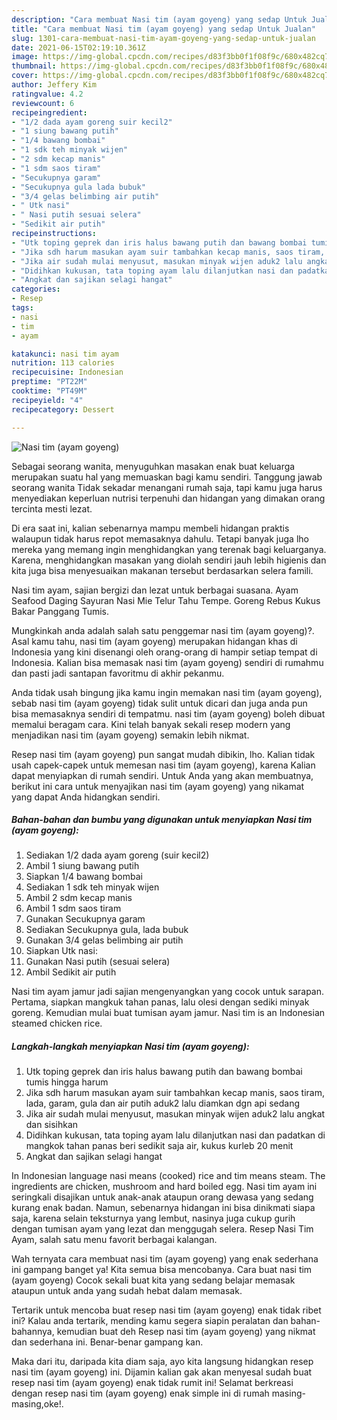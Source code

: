 ```yaml
---
description: "Cara membuat Nasi tim (ayam goyeng) yang sedap Untuk Jualan"
title: "Cara membuat Nasi tim (ayam goyeng) yang sedap Untuk Jualan"
slug: 1301-cara-membuat-nasi-tim-ayam-goyeng-yang-sedap-untuk-jualan
date: 2021-06-15T02:19:10.361Z
image: https://img-global.cpcdn.com/recipes/d83f3bb0f1f08f9c/680x482cq70/nasi-tim-ayam-goyeng-foto-resep-utama.jpg
thumbnail: https://img-global.cpcdn.com/recipes/d83f3bb0f1f08f9c/680x482cq70/nasi-tim-ayam-goyeng-foto-resep-utama.jpg
cover: https://img-global.cpcdn.com/recipes/d83f3bb0f1f08f9c/680x482cq70/nasi-tim-ayam-goyeng-foto-resep-utama.jpg
author: Jeffery Kim
ratingvalue: 4.2
reviewcount: 6
recipeingredient:
- "1/2 dada ayam goreng suir kecil2"
- "1 siung bawang putih"
- "1/4 bawang bombai"
- "1 sdk teh minyak wijen"
- "2 sdm kecap manis"
- "1 sdm saos tiram"
- "Secukupnya garam"
- "Secukupnya gula lada bubuk"
- "3/4 gelas belimbing air putih"
- " Utk nasi"
- " Nasi putih sesuai selera"
- "Sedikit air putih"
recipeinstructions:
- "Utk toping geprek dan iris halus bawang putih dan bawang bombai tumis hingga harum"
- "Jika sdh harum masukan ayam suir tambahkan kecap manis, saos tiram, lada, garam, gula dan air putih aduk2 lalu diamkan dgn api sedang"
- "Jika air sudah mulai menyusut, masukan minyak wijen aduk2 lalu angkat dan sisihkan"
- "Didihkan kukusan, tata toping ayam lalu dilanjutkan nasi dan padatkan di mangkok tahan panas beri sedikit saja air, kukus kurleb 20 menit"
- "Angkat dan sajikan selagi hangat"
categories:
- Resep
tags:
- nasi
- tim
- ayam

katakunci: nasi tim ayam 
nutrition: 113 calories
recipecuisine: Indonesian
preptime: "PT22M"
cooktime: "PT49M"
recipeyield: "4"
recipecategory: Dessert

---
```



![Nasi tim (ayam goyeng)](https://img-global.cpcdn.com/recipes/d83f3bb0f1f08f9c/680x482cq70/nasi-tim-ayam-goyeng-foto-resep-utama.jpg)

Sebagai seorang wanita, menyuguhkan masakan enak buat keluarga merupakan suatu hal yang memuaskan bagi kamu sendiri. Tanggung jawab seorang  wanita Tidak sekadar menangani rumah saja, tapi kamu juga harus menyediakan keperluan nutrisi terpenuhi dan hidangan yang dimakan orang tercinta mesti lezat.

Di era  saat ini, kalian sebenarnya mampu membeli hidangan praktis walaupun tidak harus repot memasaknya dahulu. Tetapi banyak juga lho mereka yang memang ingin menghidangkan yang terenak bagi keluarganya. Karena, menghidangkan masakan yang diolah sendiri jauh lebih higienis dan kita juga bisa menyesuaikan makanan tersebut berdasarkan selera famili. 

Nasi tim ayam, sajian bergizi dan lezat untuk berbagai suasana. Ayam Seafood Daging Sayuran Nasi Mie Telur Tahu Tempe. Goreng Rebus Kukus Bakar Panggang Tumis.

Mungkinkah anda adalah salah satu penggemar nasi tim (ayam goyeng)?. Asal kamu tahu, nasi tim (ayam goyeng) merupakan hidangan khas di Indonesia yang kini disenangi oleh orang-orang di hampir setiap tempat di Indonesia. Kalian bisa memasak nasi tim (ayam goyeng) sendiri di rumahmu dan pasti jadi santapan favoritmu di akhir pekanmu.

Anda tidak usah bingung jika kamu ingin memakan nasi tim (ayam goyeng), sebab nasi tim (ayam goyeng) tidak sulit untuk dicari dan juga anda pun bisa memasaknya sendiri di tempatmu. nasi tim (ayam goyeng) boleh dibuat memalui beragam cara. Kini telah banyak sekali resep modern yang menjadikan nasi tim (ayam goyeng) semakin lebih nikmat.

Resep nasi tim (ayam goyeng) pun sangat mudah dibikin, lho. Kalian tidak usah capek-capek untuk memesan nasi tim (ayam goyeng), karena Kalian dapat menyiapkan di rumah sendiri. Untuk Anda yang akan membuatnya, berikut ini cara untuk menyajikan nasi tim (ayam goyeng) yang nikamat yang dapat Anda hidangkan sendiri.

<!--inarticleads1-->

##### Bahan-bahan dan bumbu yang digunakan untuk menyiapkan Nasi tim (ayam goyeng):

1. Sediakan 1/2 dada ayam goreng (suir kecil2)
1. Ambil 1 siung bawang putih
1. Siapkan 1/4 bawang bombai
1. Sediakan 1 sdk teh minyak wijen
1. Ambil 2 sdm kecap manis
1. Ambil 1 sdm saos tiram
1. Gunakan Secukupnya garam
1. Sediakan Secukupnya gula, lada bubuk
1. Gunakan 3/4 gelas belimbing air putih
1. Siapkan  Utk nasi:
1. Gunakan  Nasi putih (sesuai selera)
1. Ambil Sedikit air putih


Nasi tim ayam jamur jadi sajian mengenyangkan yang cocok untuk sarapan. Pertama, siapkan mangkuk tahan panas, lalu olesi dengan sediki minyak goreng. Kemudian mulai buat tumisan ayam jamur. Nasi tim is an Indonesian steamed chicken rice. 

<!--inarticleads2-->

##### Langkah-langkah menyiapkan Nasi tim (ayam goyeng):

1. Utk toping geprek dan iris halus bawang putih dan bawang bombai tumis hingga harum
1. Jika sdh harum masukan ayam suir tambahkan kecap manis, saos tiram, lada, garam, gula dan air putih aduk2 lalu diamkan dgn api sedang
1. Jika air sudah mulai menyusut, masukan minyak wijen aduk2 lalu angkat dan sisihkan
1. Didihkan kukusan, tata toping ayam lalu dilanjutkan nasi dan padatkan di mangkok tahan panas beri sedikit saja air, kukus kurleb 20 menit
1. Angkat dan sajikan selagi hangat


In Indonesian language nasi means (cooked) rice and tim means steam. The ingredients are chicken, mushroom and hard boiled egg. Nasi tim ayam ini seringkali disajikan untuk anak-anak ataupun orang dewasa yang sedang kurang enak badan. Namun, sebenarnya hidangan ini bisa dinikmati siapa saja, karena selain teksturnya yang lembut, nasinya juga cukup gurih dengan tumisan ayam yang lezat dan menggugah selera. Resep Nasi Tim Ayam, salah satu menu favorit berbagai kalangan. 

Wah ternyata cara membuat nasi tim (ayam goyeng) yang enak sederhana ini gampang banget ya! Kita semua bisa mencobanya. Cara buat nasi tim (ayam goyeng) Cocok sekali buat kita yang sedang belajar memasak ataupun untuk anda yang sudah hebat dalam memasak.

Tertarik untuk mencoba buat resep nasi tim (ayam goyeng) enak tidak ribet ini? Kalau anda tertarik, mending kamu segera siapin peralatan dan bahan-bahannya, kemudian buat deh Resep nasi tim (ayam goyeng) yang nikmat dan sederhana ini. Benar-benar gampang kan. 

Maka dari itu, daripada kita diam saja, ayo kita langsung hidangkan resep nasi tim (ayam goyeng) ini. Dijamin kalian gak akan menyesal sudah buat resep nasi tim (ayam goyeng) enak tidak rumit ini! Selamat berkreasi dengan resep nasi tim (ayam goyeng) enak simple ini di rumah masing-masing,oke!.

